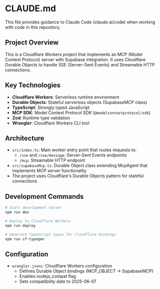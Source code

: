 # CLAUDE.md

This file provides guidance to Claude Code (claude.ai/code) when working with code in this repository.

## Project Overview

This is a Cloudflare Workers project that implements an MCP (Model Context Protocol) server with Supabase integration. It uses Cloudflare Durable Objects to handle SSE (Server-Sent Events) and Streamable HTTP connections.

## Key Technologies

- **Cloudflare Workers**: Serverless runtime environment
- **Durable Objects**: Stateful serverless objects (SupabaseMCP class)
- **TypeScript**: Strongly typed JavaScript
- **MCP SDK**: Model Context Protocol SDK (`@modelcontextprotocol/sdk`)
- **Zod**: Runtime type validation
- **Wrangler**: Cloudflare Workers CLI tool

## Architecture

- `src/index.ts`: Main worker entry point that routes requests to:
  - `/sse` and `/sse/message`: Server-Sent Events endpoints
  - `/mcp`: Streamable HTTP endpoint
- `src/supabaseMcp.ts`: Durable Object class extending McpAgent that implements MCP server functionality
- The project uses Cloudflare's Durable Objects pattern for stateful connections

## Development Commands

```bash
# Start development server
npm run dev

# Deploy to Cloudflare Workers
npm run deploy

# Generate TypeScript types for Cloudflare bindings
npm run cf-typegen
```

## Configuration

- `wrangler.jsonc`: Cloudflare Workers configuration
  - Defines Durable Object bindings (MCP_OBJECT -> SupabaseMCP)
  - Enables nodejs_compat flag
  - Sets compatibility date to 2025-06-07